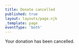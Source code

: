 ```yaml
---
title: Donate cancelled
published: true
layout: layouts/page.njk
_template: page
eventType: 'both'
---
```


Your donation has been cancelled.
